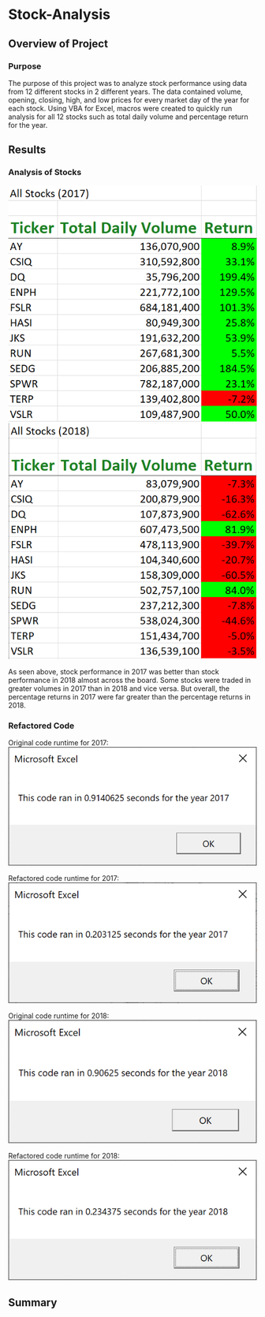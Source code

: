 # Stock-Analysis

## Overview of Project

### Purpose

The purpose of this project was to analyze stock performance using data from 12 different stocks in 2 different years. The data contained volume, opening, closing, high, and low prices for every market day of the year for each stock. Using VBA for Excel, macros were created to quickly run analysis for all 12 stocks such as total daily volume and percentage return for the year.

## Results

### Analysis of Stocks

![Performance_2017.PNG](Resources/Performance_2017.PNG)
![Performance_2018.PNG](Resources/Performance_2018.PNG)

As seen above, stock performance in 2017 was better than stock performance in 2018 almost across the board. Some stocks were traded in greater volumes in 2017 than in 2018 and vice versa. But overall, the percentage returns in 2017 were far greater than the percentage returns in 2018.

### Refactored Code

Original code runtime for 2017:
![Original_2017.PNG](Resources/Original_2017.PNG)

Refactored code runtime for 2017:
![VBA_Challenge_2017.PNG](Resources/VBA_Challenge_2017.PNG)

Original code runtime for 2018:
![Original_2018.PNG](Resources/Original_2018.PNG)

Refactored code runtime for 2018:
![VBA_Challenge_2018.PNG](Resources/VBA_Challenge_2018.PNG)


## Summary

